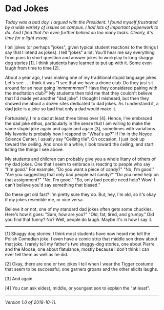 Dad Jokes
=========

*Today was a bad day.  I argued with the President.  I found myself
frustrated by a wide variety of issues on campus.  I had lots of important
paperwork to do.  And I find that I'm even further behind on too many
tasks.  Clearly, it's time for a light essay.*

I tell jokes (or perhaps "jokes", given typical student reactions to
the things I say that I intend as jokes).  I tell "jokes" a lot.
You'll hear me say everything from puns to short question and answer
jokes to workplay to long shaggy dog stories [1].  I think students have
learned to put up with it.  Some even laugh from time to time [2].

About a year ago, I was making one of my traditional stupid language 
jokes.  Let's see ... I think it was "I see that we have a drone club.
Do they just sit around for an hour going '*mmmmmmm*'?  Have they considered
pairing with the meditation club?"  My students then told me that they
couldn't believe that I'd made yet another "dad joke".  I thought I
misheard, but then they showed me about a dozen sites dedicated to
dad jokes.  As I understand it, a dad joke is a joke so bad that only
a dad would make it.

Fortunately, I'm a dad at least three times over [4].  Hence, I've
embraced the dad joke ethos, particularly in the sense that I am willing
to make the same stupid joke again and again and again [3], sometimes
with variations.  My favorite is probably how I respond to "What's up?"
If I'm in the Noyce Science Center, I usually say "Ceiling tile".
On occasion, I just look up toward the ceiling.  And once in a while,
I look toward the ceiling, and start listing the things I see above.

My students and children can probably give you a whole litany of others
of my dad jokes.  One that I seem to embrace is reacting to people
who say "I'm good."  For example, "Do you want a piece of candy?"
"No, I'm good."  "Are you suggesting that only bad people eat candy?"
"Do you need help on that assignment?"  "No, I'm good."  "So, only bad
people need help?  Wow!  I can't believe you'd say something that biased."

Do these get old fast?  I'm pretty sure they do.  But, hey, I'm old,
so it's okay if my jokes resemble me, or vice versa.

Believe it or not, one of my standard dad jokes often gets some
chuckles.  Here's how it goes: "Sam, how are you?"  "Old, fat, tired,
and grumpy."  Did you find that funny?  No?  Well, people do laugh.
Maybe it's in how I say it.

----

[1] Shaggy dog stories: I think most students have now heard me tell
the Polish Comedian joke.  I even have a comic strip that middle son
drew about that joke.  I rarely tell my father's two shaggy-dog stories,
one about Pierre and the Moose, one about flatulance, mostly because I
don't think I can ever tell them as well as he did.

[2] Okay, there are one or two jokes I tell when I wear the Tigger
costume that seem to be successful, one garners groans and the other
elicits laughs.

[3] And again.

[4] You can ask eldest, middle, or youngest son to explain the "at least".

---

*Version 1.0 of 2016-10-11.*
